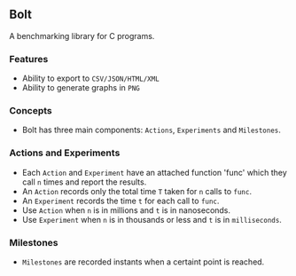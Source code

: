 
## Bolt
A benchmarking library for C programs.

### Features
  * Ability to export to `CSV/JSON/HTML/XML`
  * Ability to generate graphs in `PNG`

### Concepts
  * Bolt has three main components: `Actions`, `Experiments` and `Milestones`.

### Actions and Experiments
  * Each `Action` and `Experiment` have an attached function 'func' which they call `n` times and report the results.
  * An `Action` records only the total time `T` taken for `n` calls to `func`.
  * An `Experiment` records the time `t` for each call to `func`.
  * Use `Action` when `n` is in millions and `t` is in nanoseconds.
  * Use `Experiment` when `n` is in thousands or less and `t` is in `milliseconds`.

### Milestones
  * `Milestones` are recorded instants when a certaint point is reached.


